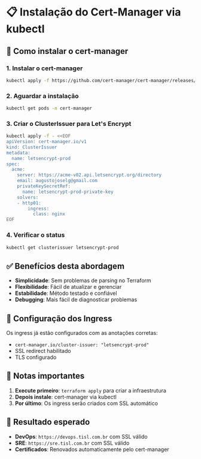 # 📋 Instalação do Cert-Manager via kubectl

## 🚀 Como instalar o cert-manager

### 1. Instalar o cert-manager
```bash
kubectl apply -f https://github.com/cert-manager/cert-manager/releases/download/v1.13.3/cert-manager.yaml
```

### 2. Aguardar a instalação
```bash
kubectl get pods -n cert-manager
```

### 3. Criar o ClusterIssuer para Let's Encrypt
```bash
kubectl apply -f - <<EOF
apiVersion: cert-manager.io/v1
kind: ClusterIssuer
metadata:
  name: letsencrypt-prod
spec:
  acme:
    server: https://acme-v02.api.letsencrypt.org/directory
    email: augustojoselg@gmail.com
    privateKeySecretRef:
      name: letsencrypt-prod-private-key
    solvers:
    - http01:
        ingress:
          class: nginx
EOF
```

### 4. Verificar o status
```bash
kubectl get clusterissuer letsencrypt-prod
```

## ✅ Benefícios desta abordagem

- **Simplicidade**: Sem problemas de parsing no Terraform
- **Flexibilidade**: Fácil de atualizar e gerenciar
- **Estabilidade**: Método testado e confiável
- **Debugging**: Mais fácil de diagnosticar problemas

## 🔧 Configuração dos Ingress

Os ingress já estão configurados com as anotações corretas:
- `cert-manager.io/cluster-issuer: "letsencrypt-prod"`
- SSL redirect habilitado
- TLS configurado

## 📝 Notas importantes

1. **Execute primeiro**: `terraform apply` para criar a infraestrutura
2. **Depois instale**: cert-manager via kubectl
3. **Por último**: Os ingress serão criados com SSL automático

## 🎯 Resultado esperado

- **DevOps**: `https://devops.tisl.com.br` com SSL válido
- **SRE**: `https://sre.tisl.com.br` com SSL válido
- **Certificados**: Renovados automaticamente pelo cert-manager
